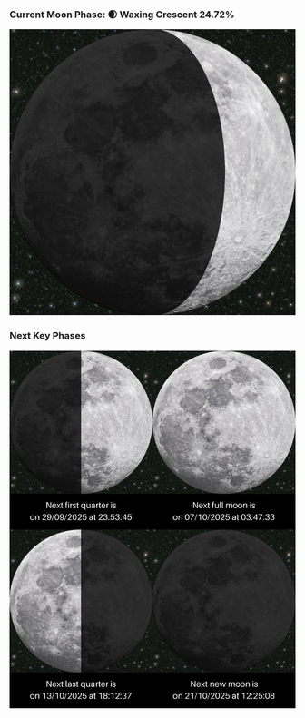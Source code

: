 ### Current Moon Phase: 🌒 Waxing Crescent 24.72%
![Moon Phase](moonphase.png)
### Next Key Phases
![Gallery](gallery.png)
